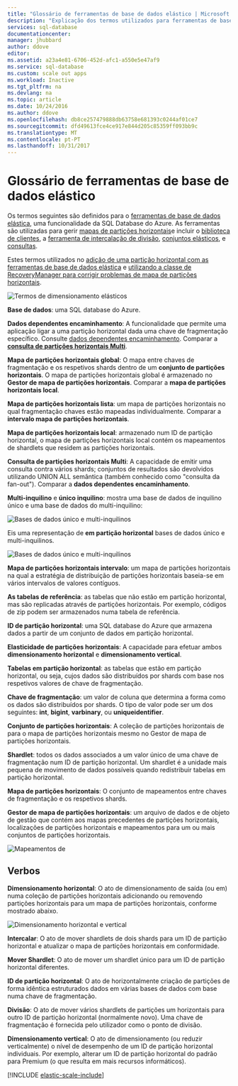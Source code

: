 ```yaml
---
title: "Glossário de ferramentas de base de dados elástico | Microsoft Docs"
description: "Explicação dos termos utilizados para ferramentas de base de dados elástica"
services: sql-database
documentationcenter: 
manager: jhubbard
author: ddove
editor: 
ms.assetid: a23a4e81-6706-452d-afc1-a550e5e47af9
ms.service: sql-database
ms.custom: scale out apps
ms.workload: Inactive
ms.tgt_pltfrm: na
ms.devlang: na
ms.topic: article
ms.date: 10/24/2016
ms.author: ddove
ms.openlocfilehash: db8ce257479888db63758e681393c0244af01ce7
ms.sourcegitcommit: dfd49613fce4ce917e844d205c85359ff093bb9c
ms.translationtype: MT
ms.contentlocale: pt-PT
ms.lasthandoff: 10/31/2017
---
```

# <a name="elastic-database-tools-glossary"></a>Glossário de ferramentas de base de dados elástico
Os termos seguintes são definidos para o [ferramentas de base de dados elástica](sql-database-elastic-scale-introduction.md), uma funcionalidade da SQL Database do Azure. As ferramentas são utilizadas para gerir [mapas de partições horizontais](sql-database-elastic-scale-shard-map-management.md)e incluir o [biblioteca de clientes](sql-database-elastic-database-client-library.md), a [ferramenta de intercalação de divisão](sql-database-elastic-scale-overview-split-and-merge.md), [conjuntos elásticos](sql-database-elastic-pool.md), e [consultas](sql-database-elastic-query-overview.md). 

Estes termos utilizados no [adição de uma partição horizontal com as ferramentas de base de dados elástica](sql-database-elastic-scale-add-a-shard.md) e [utilizando a classe de RecoveryManager para corrigir problemas de mapa de partições horizontais](sql-database-elastic-database-recovery-manager.md).

![Termos de dimensionamento elásticos][1]

**Base de dados**: uma SQL database do Azure. 

**Dados dependentes encaminhamento**: A funcionalidade que permite uma aplicação ligar a uma partição horizontal dada uma chave de fragmentação específico. Consulte [dados dependentes encaminhamento](sql-database-elastic-scale-data-dependent-routing.md). Comparar a  **[consulta de partições horizontais Multi](sql-database-elastic-scale-multishard-querying.md)**.

**Mapa de partições horizontais global**: O mapa entre chaves de fragmentação e os respetivos shards dentro de um **conjunto de partições horizontais**. O mapa de partições horizontais global é armazenado no **Gestor de mapa de partições horizontais**. Comparar a **mapa de partições horizontais local**.

**Mapa de partições horizontais lista**: um mapa de partições horizontais no qual fragmentação chaves estão mapeadas individualmente. Comparar a **intervalo mapa de partições horizontais**.   

**Mapa de partições horizontais local**: armazenado num ID de partição horizontal, o mapa de partições horizontais local contém os mapeamentos de shardlets que residem as partições horizontais.

**Consulta de partições horizontais Multi**: A capacidade de emitir uma consulta contra vários shards; conjuntos de resultados são devolvidos utilizando UNION ALL semântica (também conhecido como "consulta da fan-out"). Comparar a **dados dependentes encaminhamento**.

**Multi-inquilino** e **único inquilino**: mostra uma base de dados de inquilino único e uma base de dados do multi-inquilino:

![Bases de dados único e multi-inquilinos](./media/sql-database-elastic-scale-glossary/multi-single-simple.png)

Eis uma representação de **em partição horizontal** bases de dados único e multi-inquilinos. 

![Bases de dados único e multi-inquilinos](./media/sql-database-elastic-scale-glossary/shards-single-multi.png)

**Mapa de partições horizontais intervalo**: um mapa de partições horizontais na qual a estratégia de distribuição de partições horizontais baseia-se em vários intervalos de valores contíguos. 

**As tabelas de referência**: as tabelas que não estão em partição horizontal, mas são replicadas através de partições horizontais. Por exemplo, códigos de zip podem ser armazenados numa tabela de referência. 

**ID de partição horizontal**: uma SQL database do Azure que armazena dados a partir de um conjunto de dados em partição horizontal. 

**Elasticidade de partições horizontais**: A capacidade para efetuar ambos **dimensionamento horizontal** e **dimensionamento vertical**.

**Tabelas em partição horizontal**: as tabelas que estão em partição horizontal, ou seja, cujos dados são distribuídos por shards com base nos respetivos valores de chave de fragmentação. 

**Chave de fragmentação**: um valor de coluna que determina a forma como os dados são distribuídos por shards. O tipo de valor pode ser um dos seguintes: **int**, **bigint**, **varbinary**, ou **uniqueidentifier**. 

**Conjunto de partições horizontais**: A coleção de partições horizontais de para o mapa de partições horizontais mesmo no Gestor de mapa de partições horizontais.  

**Shardlet**: todos os dados associados a um valor único de uma chave de fragmentação num ID de partição horizontal. Um shardlet é a unidade mais pequena de movimento de dados possíveis quando redistribuir tabelas em partição horizontal. 

**Mapa de partições horizontais**: O conjunto de mapeamentos entre chaves de fragmentação e os respetivos shards.

**Gestor de mapa de partições horizontais**: um arquivo de dados e de objeto de gestão que contém aos mapas precedentes de partições horizontais, localizações de partições horizontais e mapeamentos para um ou mais conjuntos de partições horizontais.

![Mapeamentos de][2]

## <a name="verbs"></a>Verbos
**Dimensionamento horizontal**: O ato de dimensionamento de saída (ou em) numa coleção de partições horizontais adicionando ou removendo partições horizontais para um mapa de partições horizontais, conforme mostrado abaixo.

![Dimensionamento horizontal e vertical][3]

**Intercalar**: O ato de mover shardlets de dois shards para um ID de partição horizontal e atualizar o mapa de partições horizontais em conformidade.

**Mover Shardlet**: O ato de mover um shardlet único para um ID de partição horizontal diferentes. 

**ID de partição horizontal**: O ato de horizontalmente criação de partições de forma idêntica estruturados dados em várias bases de dados com base numa chave de fragmentação.

**Divisão**: O ato de mover vários shardlets de partições um horizontais para outro ID de partição horizontal (normalmente novo). Uma chave de fragmentação é fornecida pelo utilizador como o ponto de divisão.

**Dimensionamento vertical**: O ato de dimensionamento (ou reduzir verticalmente) o nível de desempenho de um ID de partição horizontal individuais. Por exemplo, alterar um ID de partição horizontal do padrão para Premium (o que resulta em mais recursos informáticos). 

[!INCLUDE [elastic-scale-include](../../includes/elastic-scale-include.md)]

<!--Image references-->
[1]: ./media/sql-database-elastic-scale-glossary/glossary.png
[2]: ./media/sql-database-elastic-scale-glossary/mappings.png
[3]: ./media/sql-database-elastic-scale-glossary/h_versus_vert.png

